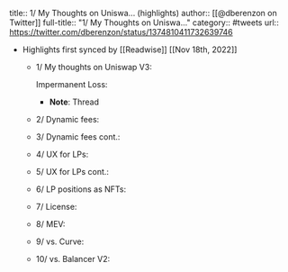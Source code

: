 title:: 1/ My Thoughts on Uniswa... (highlights)
author:: [[@dberenzon on Twitter]]
full-title:: "1/ My Thoughts on Uniswa..."
category:: #tweets
url:: https://twitter.com/dberenzon/status/1374810411732639746

- Highlights first synced by [[Readwise]] [[Nov 18th, 2022]]
	- 1/ My thoughts on Uniswap V3:
	  
	  Impermanent Loss:
		- **Note**: Thread
	- 2/ Dynamic fees:
	- 3/ Dynamic fees cont.:
	- 4/ UX for LPs:
	- 5/ UX for LPs cont.:
	- 6/ LP positions as NFTs:
	- 7/ License:
	- 8/ MEV:
	- 9/ vs. Curve:
	- 10/ vs. Balancer V2: